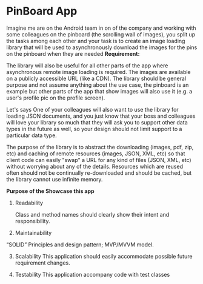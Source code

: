 # PinBoard App

Imagine me are on the Android team in on of the company and working with some colleagues on the pinboard (the scrolling wall of images), you split up the tasks among each other and your task is to create an image loading library that will be used to asynchronously download the images for the pins on the pinboard when they are needed
<b>Requirement:</b>

The library will also be useful for all other parts of the app where asynchronous remote image loading is required. The images are available on a publicly accessible URL (like a CDN). The library should be general purpose and not assume anything about the use case, the pinboard is an example but other parts of the app that show images will also use it (e.g. a user's profile pic on the profile screen).

Let's says One of your colleagues will also want to use the library for loading JSON documents, and you just know that your boss and colleagues will love your library so much that they will ask you to support other data types in the future as well, so your design should not limit support to a particular data type.

The purpose of the library is to abstract the downloading (images, pdf, zip, etc) and caching of remote resources (images, JSON, XML, etc) so that client code can easily "swap" a URL for any kind of files (JSON, XML, etc) without worrying about any of the details. Resources which are reused often should not be continually re-downloaded and should be cached, but the library cannot use infinite memory.

<b>Purpose of the Showcase this app</b>

1. Readability
   
   Class and method names should clearly show their intent and responsibility.

2. Maintainability

“SOLID” Principles and design pattern;
MVP/MVVM model.

3. Scalability
This application should easily accommodate possible future requirement changes.

4. Testability
This application accompany code with test classes



